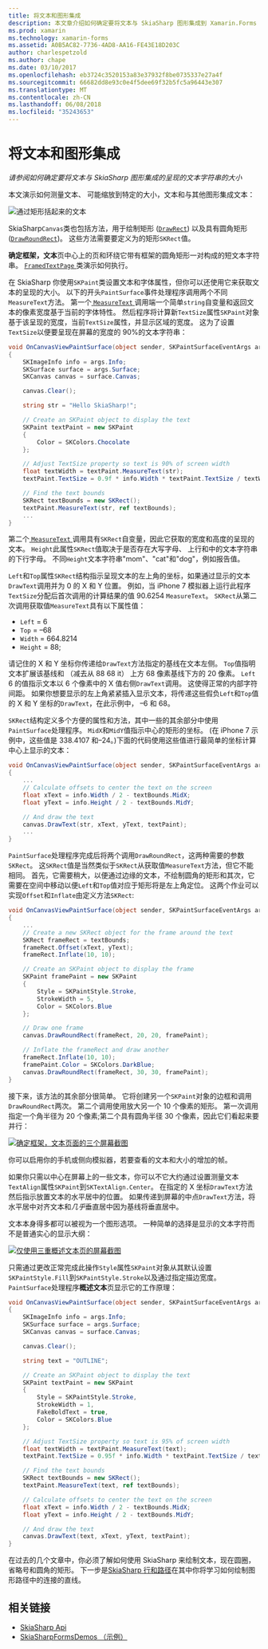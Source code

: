 ```yaml
---
title: 将文本和图形集成
description: 本文章介绍如何确定要将文本与 SkiaSharp 图形集成到 Xamarin.Forms 应用程序呈现的文本字符串的大小，并演示这一替换示例代码。
ms.prod: xamarin
ms.technology: xamarin-forms
ms.assetid: A0B5AC82-7736-4AD8-AA16-FE43E18D203C
author: charlespetzold
ms.author: chape
ms.date: 03/10/2017
ms.openlocfilehash: eb3724c3520153a83e37932f8be0735337e27a4f
ms.sourcegitcommit: 66682dd8e93c0e4f5dee69f32b5fc5a96443e307
ms.translationtype: MT
ms.contentlocale: zh-CN
ms.lasthandoff: 06/08/2018
ms.locfileid: "35243653"
---
```

# <a name="integrating-text-and-graphics"></a>将文本和图形集成

_请参阅如何确定要将文本与 SkiaSharp 图形集成的呈现的文本字符串的大小_

本文演示如何测量文本、 可能缩放到特定的大小，文本和与其他图形集成文本：

![](text-images/textandgraphicsexample.png "通过矩形括起来的文本")

SkiaSharp`Canvas`类也包括方法，用于绘制矩形 ([`DrawRect`](https://developer.xamarin.com/api/member/SkiaSharp.SKCanvas.DrawRect/p/SkiaSharp.SKRect/SkiaSharp.SKPaint/)) 以及具有圆角矩形 ([`DrawRoundRect`](https://developer.xamarin.com/api/member/SkiaSharp.SKCanvas.DrawRoundRect/p/SkiaSharp.SKRect/System.Single/System.Single/SkiaSharp.SKPaint/))。 这些方法需要要定义为的矩形`SKRect`值。

**确定框架，文本**页中心上的页和环绕它带有框架的圆角矩形一对构成的短文本字符串。 [ `FramedTextPage` ](https://github.com/xamarin/xamarin-forms-samples/blob/master/SkiaSharpForms/Demos/Demos/SkiaSharpFormsDemos/Basics/FramedTextPage.cs)类演示如何执行。

在 SkiaSharp 你使用`SKPaint`类设置文本和字体属性，但你可以还使用它来获取文本的呈现的大小。 以下的开头`PaintSurface`事件处理程序调用两个不同`MeasureText`方法。 第一个[ `MeasureText` ](https://developer.xamarin.com/api/member/SkiaSharp.SKPaint.MeasureText/p/System.String/)调用端一个简单`string`自变量和返回文本的像素宽度基于当前的字体特性。 然后程序将计算新`TextSize`属性`SKPaint`对象基于该呈现的宽度，当前`TextSize`属性，并显示区域的宽度。 这为了设置`TextSize`以便要呈现在屏幕的宽度的 90%的文本字符串：

```csharp
void OnCanvasViewPaintSurface(object sender, SKPaintSurfaceEventArgs args)
{
    SKImageInfo info = args.Info;
    SKSurface surface = args.Surface;
    SKCanvas canvas = surface.Canvas;

    canvas.Clear();

    string str = "Hello SkiaSharp!";

    // Create an SKPaint object to display the text
    SKPaint textPaint = new SKPaint
    {
        Color = SKColors.Chocolate
    };

    // Adjust TextSize property so text is 90% of screen width
    float textWidth = textPaint.MeasureText(str);
    textPaint.TextSize = 0.9f * info.Width * textPaint.TextSize / textWidth;

    // Find the text bounds
    SKRect textBounds = new SKRect();
    textPaint.MeasureText(str, ref textBounds);
    ...
}
```

第二个[ `MeasureText` ](https://developer.xamarin.com/api/member/SkiaSharp.SKPaint.MeasureText/p/System.String/SkiaSharp.SKRect@/)调用具有`SKRect`自变量，因此它获取的宽度和高度的呈现的文本。 `Height`此属性`SKRect`值取决于是否存在大写字母、 上行和中的文本字符串的下行字母。 不同`Height`文本字符串"mom"、"cat"和"dog"，例如报告值。

`Left`和`Top`属性`SKRect`结构指示呈现文本的左上角的坐标，如果通过显示的文本`DrawText`调用并为 0 的 X 和 Y 位置。 例如，当 iPhone 7 模拟器上运行此程序`TextSize`分配后首次调用的计算结果的值 90.6254 `MeasureText`。 `SKRect`从第二次调用获取值`MeasureText`具有以下属性值：

- `Left` = 6
- `Top` = &ndash;68
- `Width` = 664.8214
- `Height` = 88;

请记住的 X 和 Y 坐标你传递给`DrawText`方法指定的基线在文本左侧。 `Top`值指明文本扩展该基线和 （减去从 88 68 it） 上方 68 像素基线下方的 20 像素。 `Left` 6 的值指示文本以 6 个像素中的 X 值右侧`DrawText`调用。 这使得正常的内部字符间距。 如果你想要显示的左上角紧紧插入显示文本，将传递这些假负`Left`和`Top`值的 X 和 Y 坐标的`DrawText`，在此示例中， &ndash;6 和 68。

`SKRect`结构定义多个方便的属性和方法，其中一些的其余部分中使用`PaintSurface`处理程序。 `MidX`和`MidY`值指示中心的矩形的坐标。 (在 iPhone 7 示例中，这些值是 338.4107 和&ndash;24。)下面的代码使用这些值进行最简单的坐标计算中心上显示的文本：

```csharp
void OnCanvasViewPaintSurface(object sender, SKPaintSurfaceEventArgs args)
{
    ...
    // Calculate offsets to center the text on the screen
    float xText = info.Width / 2 - textBounds.MidX;
    float yText = info.Height / 2 - textBounds.MidY;

    // And draw the text
    canvas.DrawText(str, xText, yText, textPaint);
    ...
}
```

`PaintSurface`处理程序完成后将两个调用`DrawRoundRect`，这两种需要的参数`SKRect`。 这`SKRect`值是当然类似于`SKRect`从获取值`MeasureText`方法，但它不能相同。 首先，它需要稍大，以便通过边缘的文本，不绘制圆角的矩形和其次，它需要在空间中移动以便`Left`和`Top`值对应于矩形将是左上角定位。 这两个作业可以实现`Offset`和`Inflate`由定义方法`SKRect`:

```csharp
void OnCanvasViewPaintSurface(object sender, SKPaintSurfaceEventArgs args)
{
    ...
    // Create a new SKRect object for the frame around the text
    SKRect frameRect = textBounds;
    frameRect.Offset(xText, yText);
    frameRect.Inflate(10, 10);

    // Create an SKPaint object to display the frame
    SKPaint framePaint = new SKPaint
    {
        Style = SKPaintStyle.Stroke,
        StrokeWidth = 5,
        Color = SKColors.Blue
    };

    // Draw one frame
    canvas.DrawRoundRect(frameRect, 20, 20, framePaint);

    // Inflate the frameRect and draw another
    frameRect.Inflate(10, 10);
    framePaint.Color = SKColors.DarkBlue;
    canvas.DrawRoundRect(frameRect, 30, 30, framePaint);
}
```

接下来，该方法的其余部分很简单。 它将创建另一个`SKPaint`对象的边框和调用`DrawRoundRect`两次。 第二个调用使用放大另一个 10 个像素的矩形。 第一次调用指定一个角半径为 20 个像素;第二个具有圆角半径 30 个像素，因此它们看起来要并行：

 [![](text-images/framedtext-small.png "确定框架，文本页面的三个屏幕截图")](text-images/framedtext-large.png#lightbox "确定框架，文本页面的三个屏幕截图")

你可以启用你的手机或侧向模拟器，若要查看的文本和大小的增加的帧。

如果你只需以中心在屏幕上的一些文本，你可以不它大约通过设置测量文本`TextAlign`属性`SKPaint`到`SKTextAlign.Center`。 在指定的 X 坐标`DrawText`方法然后指示放置文本的水平居中的位置。 如果传递到屏幕的中点`DrawText`方法，将水平居中对齐文本和*几乎*垂直居中因为基线将垂直居中。

文本本身得多都可以被视为一个图形选项。 一种简单的选择是显示的文本字符而不是普通实心的显示大纲：

[![](text-images/outlinedtext-small.png "仅使用三重概述文本页的屏幕截图")](text-images/outlinedtext-large.png#lightbox "三倍的所述的文本页的屏幕截图")

只需通过更改正常完成此操作`Style`属性`SKPaint`对象从其默认设置`SKPaintStyle.Fill`到`SKPaintStyle.Stroke`以及通过指定描边宽度。 `PaintSurface`处理程序**概述文本**页显示它的工作原理：

```csharp
void OnCanvasViewPaintSurface(object sender, SKPaintSurfaceEventArgs args)
{
    SKImageInfo info = args.Info;
    SKSurface surface = args.Surface;
    SKCanvas canvas = surface.Canvas;

    canvas.Clear();

    string text = "OUTLINE";

    // Create an SKPaint object to display the text
    SKPaint textPaint = new SKPaint
    {
        Style = SKPaintStyle.Stroke,
        StrokeWidth = 1,
        FakeBoldText = true,
        Color = SKColors.Blue
    };

    // Adjust TextSize property so text is 95% of screen width
    float textWidth = textPaint.MeasureText(text);
    textPaint.TextSize = 0.95f * info.Width * textPaint.TextSize / textWidth;

    // Find the text bounds
    SKRect textBounds = new SKRect();
    textPaint.MeasureText(text, ref textBounds);

    // Calculate offsets to center the text on the screen
    float xText = info.Width / 2 - textBounds.MidX;
    float yText = info.Height / 2 - textBounds.MidY;

    // And draw the text
    canvas.DrawText(text, xText, yText, textPaint);
}
```

 在过去的几个文章中，你必须了解如何使用 SkiaSharp 来绘制文本，现在圆圈，省略号和圆角的矩形。 下一步是[SkiaSharp 行和路径](~/xamarin-forms/user-interface/graphics/skiasharp/paths/paths.md)在其中你将学习如何绘制图形路径中的连接的直线。


## <a name="related-links"></a>相关链接

- [SkiaSharp Api](https://developer.xamarin.com/api/root/SkiaSharp/)
- [SkiaSharpFormsDemos （示例）](https://developer.xamarin.com/samples/xamarin-forms/SkiaSharpForms/Demos/)

